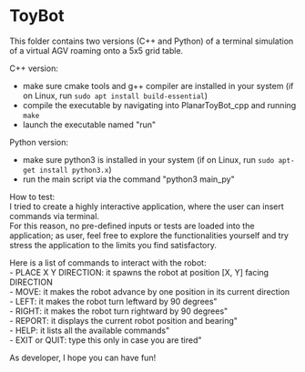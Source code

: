 # ToyBot  
This folder contains two versions (C++ and Python) of a terminal simulation of a virtual AGV roaming onto a 5x5 grid table.  

C++ version:  
-   make sure cmake tools and g++ compiler are installed in your system (if on Linux, run `sudo apt install build-essential`)  
-   compile the executable by navigating into PlanarToyBot_cpp and running `make`  
-   launch the executable named "run"  

Python version:  
-   make sure python3 is installed in your system (if on Linux, run `sudo apt-get install python3.x`)  
-   run the main script via the command "python3 main_py"  

How to test:  
I tried to create a highly interactive application, where the user can insert commands via terminal.  
For this reason, no pre-defined inputs or tests are loaded into the application; as user, feel free to explore the functionalities yourself and try stress the application to the limits you find satisfactory.  

Here is a list of commands to interact with the robot:  
	- PLACE X Y DIRECTION: it spawns the robot at position [X, Y] facing DIRECTION  
	- MOVE: it makes the robot advance by one position in its current direction  
	- LEFT: it makes the robot turn leftward by 90 degrees"  
	- RIGHT: it makes the robot turn rightward by 90 degrees"  
    - REPORT: it displays the current robot position and bearing"  
    - HELP: it lists all the available commands"  
    - EXIT or QUIT: type this only in case you are tired"  
          
As developer, I hope you can have fun!  
